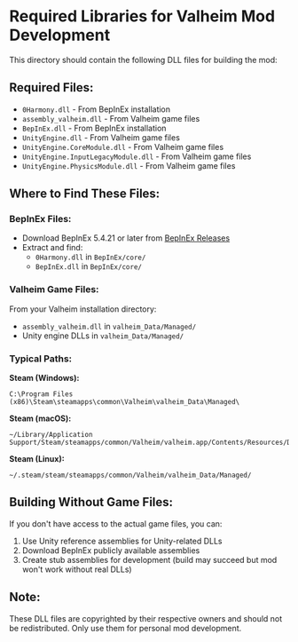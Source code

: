 # Required Libraries for Valheim Mod Development

This directory should contain the following DLL files for building the mod:

## Required Files:
- `0Harmony.dll` - From BepInEx installation
- `assembly_valheim.dll` - From Valheim game files
- `BepInEx.dll` - From BepInEx installation
- `UnityEngine.dll` - From Valheim game files
- `UnityEngine.CoreModule.dll` - From Valheim game files
- `UnityEngine.InputLegacyModule.dll` - From Valheim game files
- `UnityEngine.PhysicsModule.dll` - From Valheim game files

## Where to Find These Files:

### BepInEx Files:
- Download BepInEx 5.4.21 or later from [BepInEx Releases](https://github.com/BepInEx/BepInEx/releases)
- Extract and find:
  - `0Harmony.dll` in `BepInEx/core/`
  - `BepInEx.dll` in `BepInEx/core/`

### Valheim Game Files:
From your Valheim installation directory:
- `assembly_valheim.dll` in `valheim_Data/Managed/`
- Unity engine DLLs in `valheim_Data/Managed/`

### Typical Paths:
**Steam (Windows):**
```
C:\Program Files (x86)\Steam\steamapps\common\Valheim\valheim_Data\Managed\
```

**Steam (macOS):**
```
~/Library/Application Support/Steam/steamapps/common/Valheim/valheim.app/Contents/Resources/Data/Managed/
```

**Steam (Linux):**
```
~/.steam/steam/steamapps/common/Valheim/valheim_Data/Managed/
```

## Building Without Game Files:
If you don't have access to the actual game files, you can:
1. Use Unity reference assemblies for Unity-related DLLs
2. Download BepInEx publicly available assemblies
3. Create stub assemblies for development (build may succeed but mod won't work without real DLLs)

## Note:
These DLL files are copyrighted by their respective owners and should not be redistributed.
Only use them for personal mod development.
